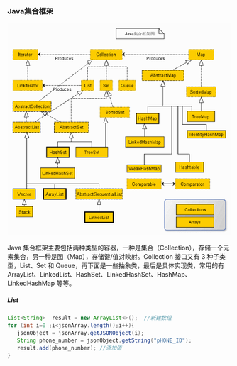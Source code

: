 ### Java集合框架

![](/assets/java集合框架.gif)

Java 集合框架主要包括两种类型的容器，一种是集合（Collection），存储一个元素集合，另一种是图（Map），存储键/值对映射。Collection 接口又有 3 种子类型，List、Set 和 Queue，再下面是一些抽象类，最后是具体实现类，常用的有 ArrayList、LinkedList、HashSet、LinkedHashSet、HashMap、LinkedHashMap 等等。


##### List

```java
List<String>  result = new ArrayList<>();  //新建数组
for (int i=0 ;i<jsonArray.length();i++){
   jsonObject = jsonArray.getJSONObject(i);
   String phone_number = jsonObject.getString("pHONE_ID");
   result.add(phone_number); //添加值
}

```